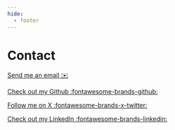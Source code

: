```yaml
---
hide:
  - footer
---
```


# Contact

[Send me an email :envelope:](mailto:juandariolara@gmail.com)

[Check out my Github :fontawesome-brands-github:](https://github.com/idfx)

[Follow me on X :fontawesome-brands-x-twitter:](https://x.com/j1lara)

[Check out my LinkedIn :fontawesome-brands-linkedin:](www.linkedin.com/in/j1lara)